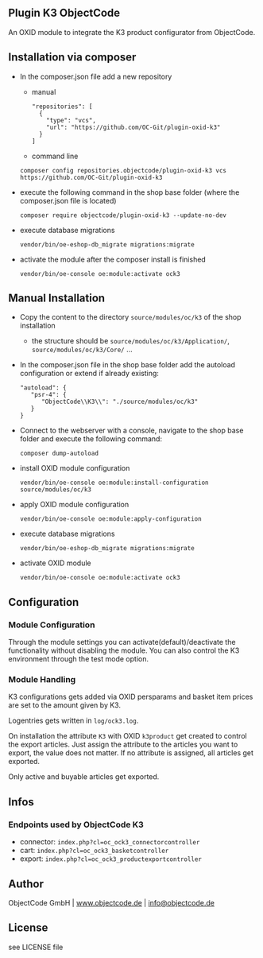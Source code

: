 ## Plugin K3 ObjectCode

An OXID module to integrate the K3 product configurator from ObjectCode.


## Installation via composer

- In the composer.json file add a new repository

  - manual
	```
	"repositories": [
	  {
		"type": "vcs",
		"url": "https://github.com/OC-Git/plugin-oxid-k3"
	  }
	]
	```
  -  command line
	```
	composer config repositories.objectcode/plugin-oxid-k3 vcs https://github.com/OC-Git/plugin-oxid-k3
	```
  
- execute the following command in the shop base folder (where the composer.json file is located)
    ```
    composer require objectcode/plugin-oxid-k3 --update-no-dev
    ```
- execute database migrations
    ```
    vendor/bin/oe-eshop-db_migrate migrations:migrate
    ```
- activate the module after the composer install is finished
    ```
    vendor/bin/oe-console oe:module:activate ock3
    ```


## Manual Installation

- Copy the content to the directory `source/modules/oc/k3` of the shop installation
  - the structure should be `source/modules/oc/k3/Application/`, `source/modules/oc/k3/Core/` ...
- In the composer.json file in the shop base folder add the autoload configuration or extend if already existing:
	```
	"autoload": {
	   "psr-4": {
		  "ObjectCode\\K3\\": "./source/modules/oc/k3"
	   }
	}
	```
- Connect to the webserver with a console, navigate to the shop base folder and execute the following command:
	```
	composer dump-autoload
	```
- install OXID module configuration
	```
	vendor/bin/oe-console oe:module:install-configuration source/modules/oc/k3
	```
- apply OXID module configuration
	```
	vendor/bin/oe-console oe:module:apply-configuration
	```
- execute database migrations
	```
	vendor/bin/oe-eshop-db_migrate migrations:migrate
	```

- activate OXID module
	```
	vendor/bin/oe-console oe:module:activate ock3
	```


## Configuration


### Module Configuration
Through the module settings you can activate(default)/deactivate the functionality without
disabling the module. You can also control the K3 environment through the test mode option.


### Module Handling
K3 configurations gets added via OXID persparams and basket item prices are
set to the amount given by K3.

Logentries gets written in `log/ock3.log`.

On installation the attribute `K3` with OXID `k3product` get created to control the export articles.
Just assign the attribute to the articles you want to export, the value does not matter.
If no attribute is assigned, all articles get exported.

Only active and buyable articles get exported.


## Infos


### Endpoints used by ObjectCode K3
- connector: `index.php?cl=oc_ock3_connectorcontroller`
- cart: `index.php?cl=oc_ock3_basketcontroller`
- export: `index.php?cl=oc_ock3_productexportcontroller`


## Author
ObjectCode GmbH  | www.objectcode.de | info@objectcode.de


## License
see LICENSE file
